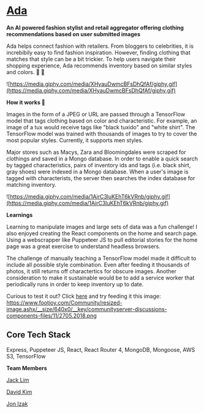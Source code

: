 # [Ada](http://18.222.219.218:4000/)
**An AI powered fashion stylist and retail aggregator offering clothing recommendations based on user submitted images**

Ada helps connect fashion with retailers. From bloggers to celebrities, it is increbibily easy to find fashion inspiration. 
However, finding clothing that matches that style can be a bit trickier. To help users navigate their shopping experience, 
Ada recommends inventory based on similar styles and colors. :high_heel: :tophat:


![https://media.giphy.com/media/XHyauDwmcBFsDhQfAf/giphy.gif](https://media.giphy.com/media/XHyauDwmcBFsDhQfAf/giphy.gif)

**How it works :mag_right:**

Images in the form of a JPEG or URL are passed through a TensorFlow model that tags clothing based on color 
and characteristic. For example, an image of a tux would receive tags like "black tuxido" and "white shirt". 
The TensorFlow model was trained with thousands of images to try to cover the most popular styles. Currently, 
it supports men styles. 

Major stores such as Macys, Zara and Bloomingdales were scraped for clothings and saved in a Mongo database. In order 
to enable a quick search by tagged characteristics, pairs of inventory ids and tags (i.e. black shirt, gray shoes) were indexed in a Mongo database. 
When a user's image is tagged with characterists, the server then searches the index database for matching inventory. 


![https://media.giphy.com/media/1AirC3luKEhT6kVRnb/giphy.gif](https://media.giphy.com/media/1AirC3luKEhT6kVRnb/giphy.gif)

**Learnings**

Learning to manipulate images and large sets of data was a fun challenge! I also enjoyed creating the React components 
on the home and search page. Using a webscrapper like Puppeteer JS to pull editorial stories for the home page was a great exercise to understand headless browsers.

The challenge of manually teaching a TensorFlow model made it difficult to include all possible style combination. 
Even after feeding it thousands of photos, it still returns off charactertics for obscure images.  Another consideration to make it sustainable would be to add a service
worker that periodically runs in order to keep inventory up to date.

Curious to test it out? Click [here](http://18.222.219.218:4000/) and try feeding it this image: 
https://www.footjoy.com/Community/resized-image.ashx/__size/640x0/__key/communityserver-discussions-components-files/11/2705.2018.png

## Core Tech Stack


Express, Puppeteer JS, React, React Router 4, MongoDB, Mongoose, AWS S3, TensorFlow 

**Team Members**

[Jack Lim](https://github.com/thecodingjack)

[David Kim](https://github.com/Chronobreak)

[Jon Izak](https://github.com/jonizak)
